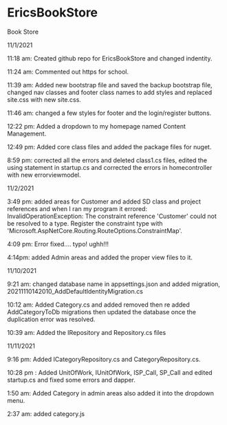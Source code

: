 # EricsBookStore
Book Store

11/1/2021 

11:18 am:
Created github repo for EricsBookStore and changed indentity.

11:24 am: 
Commented out https for school.

11:39 am:
Added new bootstrap file and saved the backup bootstrap file, 
changed nav classes and footer class names to add styles and replaced site.css with new site.css.

11:46 am:
changed a few styles for footer and the login/register buttons.

12:22 pm:
Added a dropdown to my homepage named Content Management.

12:49 pm:
Added core class files and added the package files for nuget.

8:59 pm: 
corrected all the errors and deleted class1.cs files, edited the using statement in startup.cs and corrected the errors in homecontroller with new errorviewmodel.

11/2/2021

3:49 pm: added areas for Customer and added SD class and project references and when I ran my program it errored: InvalidOperationException: The constraint reference 'Customer' could not be resolved to a type. Register the constraint type with 'Microsoft.AspNetCore.Routing.RouteOptions.ConstraintMap'.

4:09 pm: Error fixed.... typo! ughh!!!

4:14pm: added Admin areas and added the proper view files to it.

11/10/2021 

9:21 am: changed database name in appsettings.json and added migration, 20211110142010_AddDefaultIdentityMigration.cs

10:12 am: Added Category.cs and added removed then re added AddCategoryToDb migrations then updated the database once the duplication error was resolved.

10:39 am: Added the IRepository and Repository.cs files 

11/11/2021

9:16 pm: Added ICategoryRepository.cs and CategoryRepository.cs.

10:28 pm : Added UnitOfWork, IUnitOfWork, ISP_Call, SP_Call and edited startup.cs and fixed some errors and dapper.

1:50 am: Added Category in admin areas also added it into the dropdown menu.

2:37 am: added category.js
